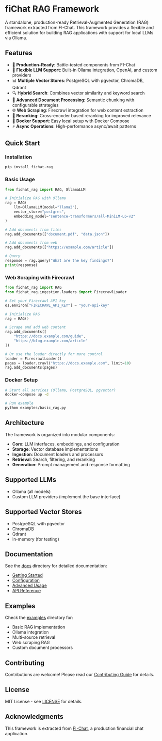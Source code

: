 # fiChat RAG Framework

A standalone, production-ready Retrieval-Augmented Generation (RAG) framework extracted from FI-Chat. This framework provides a flexible and efficient solution for building RAG applications with support for local LLMs via Ollama.

## Features

- 🚀 **Production-Ready**: Battle-tested components from FI-Chat
- 🔧 **Flexible LLM Support**: Built-in Ollama integration, OpenAI, and custom providers
- 📊 **Multiple Vector Stores**: PostgreSQL with pgvector, ChromaDB, Qdrant
- 🔍 **Hybrid Search**: Combines vector similarity and keyword search
- 📄 **Advanced Document Processing**: Semantic chunking with configurable strategies
- 🌐 **Web Scraping**: Firecrawl integration for web content extraction
- 🎯 **Reranking**: Cross-encoder based reranking for improved relevance
- 🐳 **Docker Support**: Easy local setup with Docker Compose
- ⚡ **Async Operations**: High-performance async/await patterns

## Quick Start

### Installation

```bash
pip install fichat-rag
```

### Basic Usage

```python
from fichat_rag import RAG, OllamaLLM

# Initialize RAG with Ollama
rag = RAG(
    llm=OllamaLLM(model="llama2"),
    vector_store="postgres",
    embedding_model="sentence-transformers/all-MiniLM-L6-v2"
)

# Add documents from files
rag.add_documents(["document.pdf", "data.json"])

# Add documents from web
rag.add_documents(["https://example.com/article"])

# Query
response = rag.query("What are the key findings?")
print(response)
```

### Web Scraping with Firecrawl

```python
from fichat_rag import RAG
from fichat_rag.ingestion.loaders import FirecrawlLoader

# Set your Firecrawl API key
os.environ["FIRECRAWL_API_KEY"] = "your-api-key"

# Initialize RAG
rag = RAG()

# Scrape and add web content
rag.add_documents([
    "https://docs.example.com/guide",
    "https://blog.example.com/article"
])

# Or use the loader directly for more control
loader = FirecrawlLoader()
pages = loader.crawl("https://docs.example.com", limit=10)
rag.add_documents(pages)
```

### Docker Setup

```bash
# Start all services (Ollama, PostgreSQL, pgvector)
docker-compose up -d

# Run example
python examples/basic_rag.py
```

## Architecture

The framework is organized into modular components:

- **Core**: LLM interfaces, embeddings, and configuration
- **Storage**: Vector database implementations
- **Ingestion**: Document loaders and processors
- **Retrieval**: Search, filtering, and reranking
- **Generation**: Prompt management and response formatting

## Supported LLMs

- Ollama (all models)
- Custom LLM providers (implement the base interface)

## Supported Vector Stores

- PostgreSQL with pgvector
- ChromaDB
- Qdrant
- In-memory (for testing)

## Documentation

See the [docs](./docs) directory for detailed documentation:

- [Getting Started](./docs/getting-started.md)
- [Configuration](./docs/configuration.md)
- [Advanced Usage](./docs/advanced-usage.md)
- [API Reference](./docs/api-reference.md)

## Examples

Check the [examples](./examples) directory for:

- Basic RAG implementation
- Ollama integration
- Multi-source retrieval
- Web scraping RAG
- Custom document processors

## Contributing

Contributions are welcome! Please read our [Contributing Guide](CONTRIBUTING.md) for details.

## License

MIT License - see [LICENSE](LICENSE) for details.

## Acknowledgments

This framework is extracted from [FI-Chat](https://github.com/yourusername/FI-Chat), a production financial chat application.

